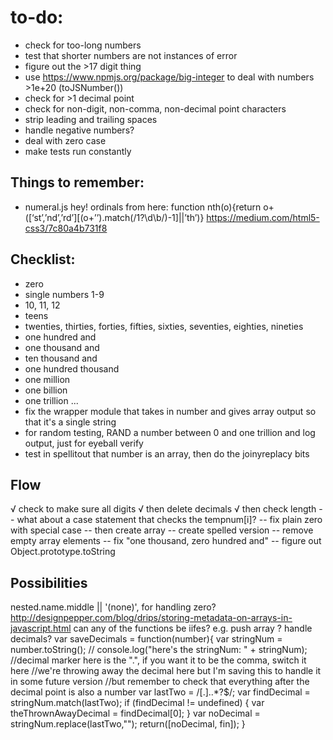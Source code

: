 to-do:
=======================
* check for too-long numbers
* test that shorter numbers are not instances of error 
* figure out the >17 digit thing
* use https://www.npmjs.org/package/big-integer to deal with numbers >1e+20 (toJSNumber())
* check for >1 decimal point
* check for non-digit, non-comma, non-decimal point characters
* strip leading and trailing spaces
* handle negative numbers?
* deal with zero case
* make tests run constantly

Things to remember:
-----------------------
+ numeral.js
hey! ordinals from here:
function nth(o){return o+([‘st’,’nd’,’rd’][(o+’’).match(/1?\d\b/)-1]||’th’)}
https://medium.com/html5-css3/7c80a4b731f8

Checklist:
------------------------
* zero
* single numbers 1-9
* 10, 11, 12
* teens
* twenties, thirties, forties, fifties, sixties, seventies, eighties, nineties
* one hundred and
* one thousand and
* ten thousand and
* one hundred thousand
* one million
* one billion
* one trillion ... 
* fix the wrapper module that takes in number and gives array output so that it's a single string
* for random testing, RAND a number between 0 and one trillion and log output, just for eyeball verify
* test in spellitout that number is an array, then do the joinyreplacy bits

Flow
---------------------------
√ check to make sure all digits
√ then delete decimals
√ then check length
-- what about a case statement that checks the tempnum[i]?
-- fix plain zero with special case
-- then create array
-- create spelled version
-- remove empty array elements
-- fix "one thousand, zero hundred and"
-- figure out Object.prototype.toString

Possibilities
------------------------------
 nested.name.middle || '(none)', for handling zero?
 http://designpepper.com/blog/drips/storing-metadata-on-arrays-in-javascript.html
 can any of the functions be iifes? e.g. push array ?
 handle decimals? 
 var saveDecimals = function(number){
    var stringNum = number.toString();
    // console.log("here's the stringNum: " + stringNum);
    //decimal marker here is the ".", if you want it to be the comma, switch it here
    //we're throwing away the decimal here but I'm saving this to handle it in some future version
    //but remember to check that everything after the decimal point is also a number
    var lastTwo = /[\.]..*?$/;
    var findDecimal = stringNum.match(lastTwo);
    if (findDecimal != undefined) {
        var theThrownAwayDecimal = findDecimal[0];
    }
    var noDecimal = stringNum.replace(lastTwo,"");
    return([noDecimal, fin]);
}